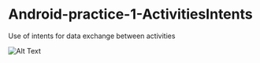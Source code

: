 # Android-practice-1-ActivitiesIntents
Use of intents for data exchange between activities

![Alt Text](https://github.com/RobinKim-SWEngineer/Images-for-document/blob/master/ActivitiesIntents.gif)
